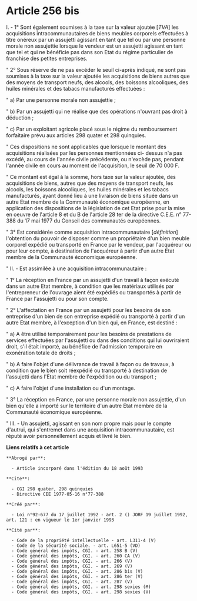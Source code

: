# Article 256 bis

I. - 1° Sont également soumises à la taxe sur la valeur ajoutée [*TVA*] les acquisitions intracommunautaires de biens meubles
corporels effectuées à titre onéreux par un assujetti agissant en tant que tel ou par une personne morale non assujettie
lorsque le vendeur est un assujetti agissant en tant que tel et qui ne bénéficie pas dans son Etat du régime particulier de
franchise des petites entreprises.

" 2° Sous réserve de ne pas excéder le seuil ci-après indiqué, ne sont pas soumises à la taxe sur la valeur ajoutée les
acquisitions de biens autres que des moyens de transport neufs, des alcools, des boissons alcooliques, des huiles minérales
et des tabacs manufacturés effectuées :

" a) Par une personne morale non assujettie ;

" b) Par un assujetti qui ne réalise que des opérations n'ouvrant pas droit à déduction ;

" c) Par un exploitant agricole placé sous le régime du remboursement forfaitaire prévu aux articles 298 quater et 298
quinquies.

" Ces dispositions ne sont applicables que lorsque le montant des acquisitions réalisées par les personnes mentionnées ci-
dessus n'a pas excédé, au cours de l'année civile précédente, ou n'excède pas, pendant l'année civile en cours au moment de
l'acquisition, le seuil de 70 000 F.

" Ce montant est égal à la somme, hors taxe sur la valeur ajoutée, des acquisitions de biens, autres que des moyens de
transport neufs, les alcools, les boissons alcooliques, les huiles minérales et les tabacs manufacturés, ayant donné lieu à
une livraison de biens située dans un autre Etat membre de la Communauté économique européenne, en application des
dispositions de la législation de cet Etat prise pour la mise en oeuvre de l'article 8 et du B de l'article 28 ter de la
directive C.E.E. n° 77-388 du 17 mai 1977 du Conseil des communautés européennes.

" 3° Est considérée comme acquisition intracommunautaire [*définition*] l'obtention du pouvoir de disposer comme un
propriétaire d'un bien meuble corporel expédié ou transporté en France par le vendeur, par l'acquéreur ou pour leur compte, à
destination de l'acquéreur à partir d'un autre Etat membre de la Communauté économique européenne.

" II. - Est assimilée à une acquisition intracommunautaire :

" 1° La réception en France par un assujetti d'un travail à façon exécuté dans un autre Etat membre, à condition que les
matériaux utilisés par l'entrepreneur de l'ouvrage aient été expédiés ou transportés à partir de France par l'assujetti ou
pour son compte.

" 2° L'affectation en France par un assujetti pour les besoins de son entreprise d'un bien de son entreprise expédié ou
transporté à partir d'un autre Etat membre, à l'exception d'un bien qui, en France, est destiné :

" a) A être utilisé temporairement pour les besoins de prestations de services effectuées par l'assujetti ou dans des
conditions qui lui ouvriraient droit, s'il était importé, au bénéfice de l'admission temporaire en exonération totale de
droits ;

" b) A faire l'objet d'une délivrance de travail à façon ou de travaux, à condition que le bien soit réexpédié ou transporté
à destination de l'assujetti dans l'Etat membre de l'expédition ou du transport ;

" c) A faire l'objet d'une installation ou d'un montage.

" 3° La réception en France, par une personne morale non assujettie, d'un bien qu'elle a importé sur le territoire d'un autre
Etat membre de la Communauté économique européenne.

" III. - Un assujetti, agissant en son nom propre mais pour le compte d'autrui, qui s'entremet dans une acquisition
intracommunautaire, est réputé avoir personnellement acquis et livré le bien.

**Liens relatifs à cet article**

	**Abrogé par**:

	  - Article incorporé dans l'édition du 18 août 1993

	**Cite**:

	  - CGI 298 quater, 298 quinquies
	  - Directive CEE 1977-05-16 n°77-388

	**Créé par**:

	  - Loi n°92-677 du 17 juillet 1992 - art. 2 () JORF 19 juillet 1992, art. 121 : en vigueur le 1er janvier 1993

	**Cité par**:

	  - Code de la propriété intellectuelle - art. L311-4 (V)
	  - Code de la sécurité sociale. - art. L651-5 (VD)
	  - Code général des impôts, CGI. - art. 258 B (V)
	  - Code général des impôts, CGI. - art. 260 CA (V)
	  - Code général des impôts, CGI. - art. 266 (V)
	  - Code général des impôts, CGI. - art. 269 (V)
	  - Code général des impôts, CGI. - art. 286 bis (V)
	  - Code général des impôts, CGI. - art. 286 ter (V)
	  - Code général des impôts, CGI. - art. 287 (V)
	  - Code général des impôts, CGI. - art. 298 sexies (M)
	  - Code général des impôts, CGI. - art. 298 sexies (V)
